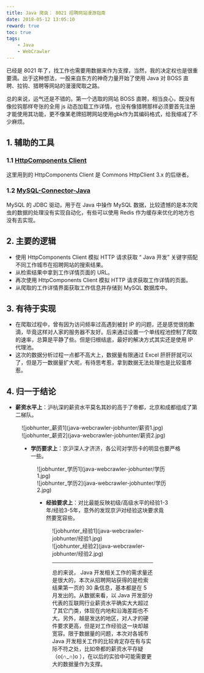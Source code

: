 ```yaml
---
title: Java 爬虫： 8021 招聘网站漫游指南
date: 2018-05-12 13:05:10
reward: true
toc: true
tags:
	- Java
	- WebCrawler
---
```

已经是 8021 年了，找工作也需要用数据来作为支撑，当然，我的决定权也是很重要滴。出于这种想法，一股来自东方的神奇力量开始了使用 Java 对 BOSS 直聘、拉钩、猎聘等网站的漫漫爬取之路。
<!--more-->
总的来说，运气还是不错的。第一个选取的网站 BOSS 直聘，相当良心，既没有像拉钩那样夸张的全用 js 动态加载工作详情，也没有像猎聘那样必须要首先注册才能使用其功能，更不像某老牌招聘网站使用gbk作为其编码格式，给我缩减了不少麻烦。

## 1. 辅助的工具
### 1.1 [HttpComponents Client](http://hc.apache.org/)
这里用到的 HttpComponents Client 是 Commons HttpClient 3.x 的后继者。
### 1.2 [MySQL-Connector-Java](https://dev.mysql.com/downloads/connector/j/) 
MySQL 的 JDBC 驱动，用于在 Java 中操作 MySQL 数据，比较遗憾的是本次爬虫的数据的处理没有实现自动化，有些可以使用 Redis 作为缓存来优化的地方也没有去实现。

## 2. 主要的逻辑
- 使用 HttpComponents Client 模拟 HTTP 请求获取 “ Java 开发” 关键字搭配不同工作城市在招聘网站的搜索结果。
- 从检索结果中拿到工作详情页面的 URL。
- 再次使用 HttpComponents Client 模拟 HTTP 请求获取工作详情的页面。
- 从爬取的工作详情界面获取工作信息并存储到 MySQL 数据库中。

## 3. 有待于实现
- 在爬取过程中，曾有因为访问频率过高遇到被封 IP 的问题，还是感觉很抱歉滴，毕竟这样对人家的服务器不友好。后来通过设置一个单线程池控制了爬取的速率，总算是平静了些。但是归根结底，最好的解决方式其实还是使用 IP 代理池。
- 这次的数据分析过程一点都不高大上，数据量有限通过 Excel 肝肝肝就可以了，但是万一数据量扩大呢，有待思考惹，拿到数据无法处理也是比较蛋疼惹。

## 4. 归一于结论

- **薪资水平上**：沪杭深的薪资水平莫名其妙的高于了帝都，北京和成都组成了第二梯队。
<div style="padding: 0px 40px 20px 40px">![jobhunter_薪资1](java-webcrawler-jobhunter/薪资1.jpg)<div>
![jobhunter_薪资2](java-webcrawler-jobhunter/薪资2.jpg)

- **学历要求上**：京沪深人才济济，各公司对学历卡的明显也要严格一些。
<div style="padding: 0px 40px 20px 40px">![jobhunter_学历1](java-webcrawler-jobhunter/学历1.jpg)<div>
![jobhunter_学历2](java-webcrawler-jobhunter/学历2.jpg)

- **经验要求上**：对比最能反映初级/高级水平的经验1-3年/经验3-5年，意外的发现京沪对经验这块要求竟然要宽容些。
<div style="padding: 0px 40px 20px 40px">![jobhunter_经验1](java-webcrawler-jobhunter/经验1.jpg)<div>
![jobhunter_经验2](java-webcrawler-jobhunter/经验2.jpg)

---

总的来说， Java 开发相关工作的需求量还是很大的，本次从招聘网站获得的是检索结果第一页的 30 条信息，基本都是在 5 月发出的。从数据来看，以 Java 开发部分代表的互联网行业薪资水平确实大大超过了其它门类，体现在内地和沿海差距也不大。另外，越是发达的地区，对人才的硬件要求更高，但是对工作经验这一块却越宽容。限于数据量的问题，本次对各城市 Java 开发相关工作的比较肯定存在有与实际不符之处，比如帝都的薪资水平存疑（o(∩\_∩)o ），在以后的实验中可能需要更大的数据量作为支撑。


